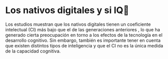 <h1>Los nativos digitales y si IQ🧟</h1>

<p>Los estudios muestran que los nativos digitales tienen un coeficiente intelectual (CI) más bajo que el de las generaciones anteriores , lo que ha generado cierta preocupación en torno a los efectos de la tecnología en el desarrollo cognitivo. Sin embargo, también es importante tener en cuenta que existen distintos tipos de inteligencia y que el CI no es la única medida de la capacidad cognitiva.</p>

